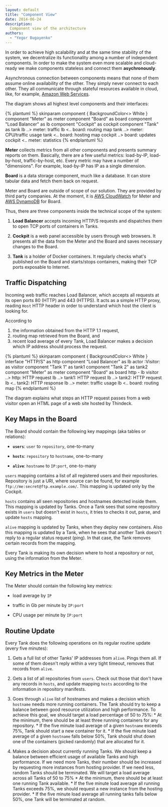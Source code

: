 ```yaml
---
layout: default
title: "Component View"
date: 2014-06-24
description:
  Component view of the architecture
authors:
  - "Yegor Bugayenko"
---
```


In order to achieve high scalability and at the same
time stability of the system, we decentralize its functionality
among a number of independent components. In order to make
the system even more scalable and cloud-ready we make components
stateless and connect them **asychronously**.

Asynchronous connection between components means that none
of them assume online availability of the other. They simply never connect
to each other. They all communicate through stateful resources available
in cloud, like, for example, [Amazon Web Services](http://aws.amazon.com/).

The diagram shows all highest level components and their
interfaces:

{% plantuml %}
skinparam component {
  BackgroundColor<<provided>> White
}
component "Meter" as meter
component "Board" as board
component "Load Balancer" as lb
component "Cockpit" as cockpit
component "Tank" as tank
lb ..> meter: traffic
lb <.. board: routing map
tank ..> meter: CPU/traffic usage
tank <.. board: hosting map
cockpit ..> board: updates
cockpit <.. meter: statistics
{% endplantuml %}

**Meter** collects metrics from all other components and presents
summary reports on them. Basically, there are a few useful
metrics: load-by-IP, load-by-host, traffic-by-host, etc. Every metric
may have a number of "dimensions". For example, load-by-IP has IP as
a single dimension.

**Board** is a data storage component, much like a database. It can
store tabular data and fetch them back on request.

Meter and Board are outside of scope of our solution. They are provided
by third party companies. At the moment, it is
[AWS CloudWatch](http://aws.amazon.com/cloudwatch/) for Meter and
[AWS DynamoDB](http://aws.amazon.com/dynamodb/) for Board.

Thus, there are three components inside the technical scope of the system:

1. **Load Balancer** accepts incoming HTTP/S requests and dispatches
them to open TCP ports of containers in Tanks.

2. **Cockpit** is a web panel accessible by users through web browsers.
It presents all the data from the Meter and the Board and saves necessary
changes to the Board.

3. **Tank** is a holder of Docker containers. It regularly checks
what's published on the Board and starts/stops containers, making
their TCP ports exposable to Internet.

## Traffic Dispatching

Incoming web traffic reaches Load Balancer, which accepts all
requests at its open ports 80 (HTTP) and 443 (HTTPS). It acts as
a simple HTTP proxy, reading `Host` HTTP header in order
to understand which host the client is looking for.

According to
1) the information obtained from the HTTP 1.1 request,
2) routing map retrieved from the Board, and
3) recent load average of every Tank,
Load Balancer makes a decision which IP address should
process the request.

{% plantuml %}
skinparam component {
  BackgroundColor<<provided>> White
}
interface "HTTP/S" as http
component "Load Balancer" as lb
actor :Visitor: as visitor
component "Tank 1" as tank1
component "Tank 2" as tank2
component "Meter" as meter
component "Board" as board
http - lb
visitor ..> http: HTTP request
lb ..> tank1: HTTP request
lb ..> tank2: HTTP request
lb <.. tank2: HTTP response
lb ..> meter: traffic usage
lb <.. board: routing map
{% endplantuml %}

The diagram explains what steps an HTTP request passes from a
web visitor open an HTML page of a web site hosted by Thindeck.

## Key Maps in the Board

The Board should contain the following key mappings
(aka tables or relations):

 * **`users`**: `user` to `repository`, one-to-many

 * **`hosts`**: `repository` to `hostname`, one-to-many

 * **`alive`**: `hostname` to `IP:port`, one-to-many

`users` mapping contains a list of all registered users and
their repositories. Repository is just a URI, where source
can be found, for example `ftp://me:secret@ftp.example.com/`.
This mapping is updated only by the Cockpit.

`hosts` contains all seen repositories and hostnames detected
inside them. This mapping is updated by Tanks. Once a Tank sees
that some repository exists in `users` but doesn't exist in
`hosts`, it tries to checks it out, parse, and update `hosts` mapping.

`alive` mapping is updated by Tanks, when they deploy new
containers. Also this mapping is updated by a Tank, when
he sees that another Tank doesn't reply to a regular status request (ping).
In that case, the Tank removes certain records from the mapping.

Every Tank is making its own decision where to host a repository
or not, using the information from the Meter.

## Key Metrics in the Meter

The Meter should contain the following key metrics:

 * load average by `IP`

 * traffic in Gb per minute by `IP:port`

 * CPU usage per minute by `IP:port`

## Routine Update

Every Tank does the following operations on its regular routine
update (every five minutes):

  1. Gets a full list of other Tanks' IP addresses from `alive`.
  Pings them all. If some of them doesn't reply within
  a very tight timeout, removes that records from `alive`.

  2. Gets a list of all repositories from `users`.
  Check out those that don't have any records in `hosts`,
  and update mapping `hosts` according to the information in
  repository manifests.

  3. Goes through `alive` list of hostnames and makes a decision
  which `hostname` needs more running containers. The Tank should try to keep a
  balance between good resource utilization and high performance. To achieve
  this goal, we should target a load percentage of 50 to 75%:
    * At the minimum, there should be at least three running containers for any
    repository.
    * If the five minute load average of a given `hostname` exceeds 75%,
    Tank should start a new container for it.
    * If the five minute load average of a given `hostname` falls below 50%,
    Tank should shut down one of the containers (picked randomly) that are
    allocated for it.

  4. Makes a decision about currently running Tanks. We should keep a balance
  between efficient usage of available Tanks and high performance. If we need
  more Tanks, their number should be increased by requesting more instances from
  hosting provider. If we need less, random Tanks should be terminated. We will
  target a load average across all Tanks of 50 to 75%
    * At the minimum, there should be at least one running Tank available.
    * If the five minute load average all running Tanks exceeds 75%, we should
    request a new instance from the hosting provider.
    * If the five minute load average all running tanks falls below 50%, one
    Tank will be terminated at random.
